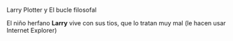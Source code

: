 Larry Plotter y El bucle filosofal 

El niño herfano **Larry** vive con sus tios, que lo tratan muy mal (le hacen usar Internet Explorer)



